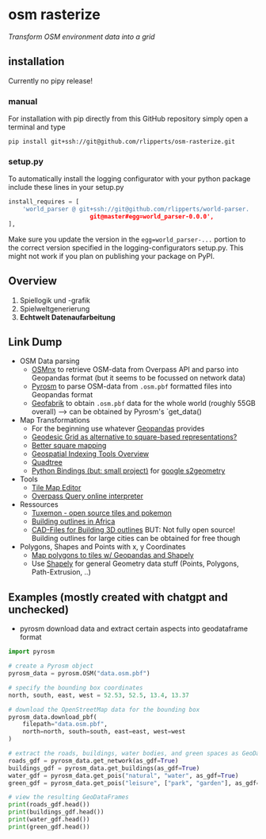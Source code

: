 # osm rasterize
_Transform OSM environment data into a grid_

## installation
Currently no pipy release!

### manual
For installation with pip directly from this GitHub repository simply open a terminal and type
```
pip install git+ssh://git@github.com/rlipperts/osm-rasterize.git
``` 

### setup.py
To automatically install the logging configurator with your python package include these lines in your setup.py
```python
install_requires = [
    'world_parser @ git+ssh://git@github.com/rlipperts/world-parser.
                       git@master#egg=world_parser-0.0.0',
],
```
Make sure you update the version in the `egg=world_parser-...` portion to the correct version 
specified in the logging-configurators setup.py. This might not work if you plan on publishing your package on PyPI.

## Overview

1. Spiellogik und -grafik
2. Spielweltgenerierung
3. __Echtwelt Datenaufarbeitung__

## Link Dump

* OSM Data parsing
    * [OSMnx](https://github.com/gboeing/osmnx) to retrieve OSM-data from Overpass API and parso into Geopandas format (but it seems to be focussed on network data)
    *  [Pyrosm](https://pyrosm.readthedocs.io/en/latest/) to parse OSM-data from `.osm.pbf` formatted files into Geopandas format
    *  [Geofabrik](http://download.geofabrik.de/) to obtain `.osm.pbf` data for the whole world (roughly 55GB overall) --> can be obtained by Pyrosm's `get_data()
* Map Transformations
    * For the beginning use whatever [Geopandas](https://geopandas.org/en/stable/docs.html) provides 
    * [Geodesic Grid as alternative to square-based representations?](https://en.wikipedia.org/wiki/Geodesic_grid)
    * [Better square mapping](https://en.wikipedia.org/wiki/Quadrilateralized_spherical_cube)
    * [Geospatial Indexing Tools Overview](https://github.com/sacridini/Awesome-Geospatial#python=)
    * [Quadtree](https://en.wikipedia.org/wiki/Quadtree)
    * [Python Bindings (but: small project)](https://github.com/EL-BID/BabelGrid) for [google s2geometry](http://s2geometry.io/about/overview)
* Tools
    * [Tile Map Editor](https://www.mapeditor.org/)
    * [Overpass Query online interpreter](https://overpass-turbo.eu/)
* Ressources
    * [Tuxemon - open source tiles and pokemon](https://github.com/Tuxemon/Tuxemon/tree/development/mods/tuxemon/gfx/tilesets)
    * [Building outlines in Africa](https://sites.research.google/open-buildings/)
    * [CAD-Files for Building 3D outlines](https://cadmapper.com/) BUT: Not fully open source! Building outlines for large cities can be obtained for free though
* Polygons, Shapes and Points with x, y Coordinates
    * [Map polygons to tiles w/ Geopandas and Shapely](https://www.matecdev.com/posts/point-in-polygon.html)
    * Use [Shapely](https://github.com/shapely/shapely) for general Geometry data stuff (Points, Polygons, Path-Extrusion, ..)
    
## Examples (mostly created with chatgpt and unchecked)

* pyrosm download data and extract certain aspects into geodataframe format
```python
import pyrosm

# create a Pyrosm object
pyrosm_data = pyrosm.OSM("data.osm.pbf")

# specify the bounding box coordinates
north, south, east, west = 52.53, 52.5, 13.4, 13.37

# download the OpenStreetMap data for the bounding box
pyrosm_data.download_pbf(
    filepath="data.osm.pbf",
    north=north, south=south, east=east, west=west
)

# extract the roads, buildings, water bodies, and green spaces as GeoDataFrames
roads_gdf = pyrosm_data.get_network(as_gdf=True)
buildings_gdf = pyrosm_data.get_buildings(as_gdf=True)
water_gdf = pyrosm_data.get_pois("natural", "water", as_gdf=True)
green_gdf = pyrosm_data.get_pois("leisure", ["park", "garden"], as_gdf=True)

# view the resulting GeoDataFrames
print(roads_gdf.head())
print(buildings_gdf.head())
print(water_gdf.head())
print(green_gdf.head())
```
